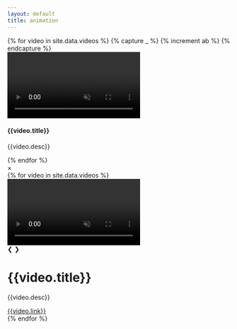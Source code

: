 ```yaml
---
layout: default
title: animation
---
```

<div class="gallery">
	{% for video in site.data.videos %}
	{% capture _ %}
	{% increment ab %} 
	{% endcapture %}
	<div class="example" onclick="openModal();currentSlide({{ab}})" cursor>
        <video class="lazy content" data-src="thumbnails/{{video.video_path}}.mp4" autoplay loop muted></video>
      <div class="exampleInfo">
        <div class="info1">
            <h4>{{video.title}}</h4>
          <p>{{video.desc}}</p>
        </div>
      </div>
    </div>
    {% endfor %}
</div>     

<div id="myModal" class="modal" >
  <span class="close cursor" onclick="closeModal()">&times;</span>
  <div class="modal-content">
	{% for video in site.data.videos %}
   <div class="mySlides">
    <div class="video-container">
      <video class="lazy content" data-src="videos/{{video.video_path}}.mp4" preload="none" autoplay loop controls muted></video>
      <div class="menu-control">
        <a class="prev" onclick="plusSlides(-1)">&#10094;</a>
        <a class="next" onclick="plusSlides(1)">&#10095;</a>
       </div>
    </div>
    <div class="caption-container">
      <div>
        <h1>{{video.title}}</h1>
          <p>{{video.desc}}</p>
          <a href="videos/{{video.link}}">{{video.link}}</a>
      </div>
      </div>
    </div>
      {% endfor %}

  </div>
</div>

<script>
var lazyLoadInstance = new LazyLoad({
  // Your custom settings go here
});

function openModal() {
  document.getElementById("myModal").style.display = "flex";
}

function closeModal() {
  document.getElementById("myModal").style.display = "none";
}

var modal = document.getElementById('myModal');

window.onclick = function(event) {
  if (event.target == modal) {
    modal.style.display = "none";
  }
}

var slideIndex = 1;
showSlides(slideIndex);

function plusSlides(n) {
  showSlides(slideIndex += n);
}

function currentSlide(n) {
  showSlides(slideIndex = n);
}

function showSlides(n) {
  var i;
  var slides = document.getElementsByClassName("mySlides");
  var dots = document.getElementsByClassName("demo");
  var captionText = document.getElementById("caption");
  if (n > slides.length) {slideIndex = 1}
  if (n < 1) {slideIndex = slides.length}
  for (i = 0; i < slides.length; i++) {
      slides[i].style.display = "none";
  }
  for (i = 0; i < dots.length; i++) {
      dots[i].className = dots[i].className.replace(" active", "");
  }
  slides[slideIndex-1].style.display = "flex";
  dots[slideIndex-1].className += " active";
  captionText.innerHTML = dots[slideIndex-1].alt;
}

</script>
